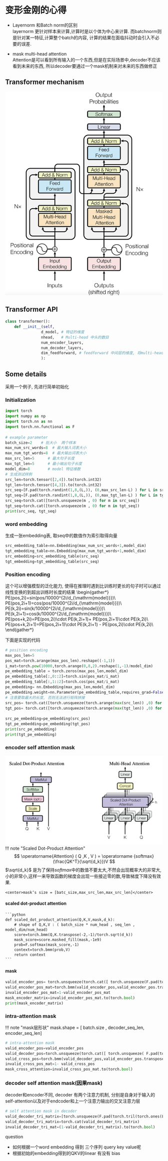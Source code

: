 # 变形金刚的心得

- Layernorm 和Batch norm的区别  
layernorm 更针对样本来计算,计算时是以个体为中心来计算. 而batchnorm则是针对某一特征,计算整个batch的内容, 计算的结果在面临抖动时会引入不必要的误差.

- mask multi-head attention    
Attention是可以看到所有输入的一个东西,但是在实际场景中,decoder不应该看到未来的东西, 所以decoder要通过一个mask机制来对未来的东西做修正
## Transformer mechanism
![变形金刚示意图-w70](../static/transformer_model.png)
## Transformer API
```python
class transformer():
    def __init__(self,
                d_model, # 特征的维度
                nhead,   # Multi-head 中头的数目
                num_encoder_layers, 
                num_decoder_layers,
                dim_feedforward, # feedforward 中间层的维度, 将multi-head的结果往高维投影
                ):
```
## Some details
采用一个例子, 先进行简单初始化
### Initialization
```python
import torch
import numpy as np
import torch.nn as nn
import torch.nn.functional as F

# example parameter
batch_size=2    # 批大小  两个样本
max_num_src_words=8  # 最大输入词表大小
max_num_tgt_words=8  # 最大输出词表大小
max_src_len=5      # 最大句子长度
max_tgt_len=5      # 最小输出句子长度
model_dim=8        # model 特征维数
# 生成测试样例
src_len=torch.tensor([2,4]).to(torch.int32)
tgt_len=torch.tensor([4,3]).to(torch.int32)
src_seq=[F.pad(torch.randint(1,8,(L,)), (0,max_src_len-L) ) for L in src_len]
tgt_seq=[F.pad(torch.randint(1,8,(L,)), (0,max_tgt_len-L) ) for L in tgt_len]
src_seq=torch.cat([torch.unsqueeze(m , 0) for m in src_seq])
tgt_seq=torch.cat([torch.unsqueeze(m , 0) for m in tgt_seq])
print(src_seq, tgt_seq)
```
### word embedding
生成一张embedding表, 取seq中的数值作为索引取得向量
```python
src_embedding_table=nn.Embedding(max_num_src_words+1,model_dim)
tgt_embedding_table=nn.Embedding(max_num_tgt_words+1,model_dim)
src_embedding=src_embedding_table(src_seq)
tgt_embedding=tgt_embedding_table(src_seq)
```
### Position encoding
这个可以增强模型的泛化能力, 使得在推理时遇到比训练时更长的句子时可以通过线性变换的到超出训练时长度的结果
\begin{gather*}
    PE(pos,2i)=sin(pos/10000^{2i/d_{\mathrm{model}}})\\
    PE(pos,2i+1)=cos(pos/10000^{2i/d_{\mathrm{model}}})\\
    PE(k,2i)=sin(k/10000^{2i/d_{\mathrm{model}}})\\
    PE(k,2i+1)=cos(k/10000^{2i/d_{\mathrm{model}}})\\
    PE(pos+k,2i)=PE(pos,2i)\cdot PE(k,2i+1)+ PE(pos,2i+1)\cdot PE(k,2i)\\
    PE(pos+k,2i+1)=PE(pos,2i+1)\cdot PE(k,2i+1) - PE(pos,2i)\cdot PE(k,2i)\\
\end{gather*}

下面是实现的代码
```python
# position encoding
max_pos_len=5
pos_mat=torch.arange(max_pos_len).reshape((-1,1))
i_mat=torch.pow(10000,torch.arange(0,8,2).reshape(1,-1)/model_dim)
pe_embedding_table = torch.zeros(max_pos_len,model_dim)
pe_embedding_table[:,0::2]=torch.sin(pos_mat/i_mat)
pe_embedding_table[:,1::2]=torch.cos(pos_mat/i_mat)
pe_embedding= nn.Embedding(max_pos_len,model_dim)
pe_embedding.weight=nn.Parameter(pe_embedding_table,requires_grad=False)
# 注意要取最大的长度, 否则无法进行矩阵拼接
src_pos= torch.cat([torch.unsqueeze(torch.arange(max(src_len)) ,0) for _ in src_len]).to(torch.int32)
tgt_pos= torch.cat([torch.unsqueeze(torch.arange(max(tgt_len)) ,0) for _ in tgt_len]).to(torch.int32)

src_pe_embedding=pe_embedding(src_pos)
tgt_pe_embedding=pe_embedding(tgt_pos)
print(src_pe_embedding)
print(tgt_pe_embedding)
```
### encoder self attention mask
![attention](../static/attention.png)
!!! note "Scaled Dot-Product Attention"
    $$
    \operatorname{Attention} ( Q ,K , V ) = \operatorname {softmax}(\frac{QK^T}{\sqrt{d_k}})V
    $$
    $\sqrt{d_k}$ 是为了保持*softmax*中的数值不要太大,不然会出现概率大的非常大,小的非常小,这样一来导致函数的梯度会出现一些接近零的数,导致梯度下降没有效果.

    <center>mask‘s size = [batc_size,max_src_len,max_src_len]</center>
#### scaled dot-product attention
    ```python
    def scaled_dot_product_attention(Q,K,V,mask,d_k):
        # shape of Q,K,V : ( batch_size * num_head , seq_len , model_dim/num_head)
        score=torch.bmm(Q,K.transpose(-2,-1)/torch.sqrt(d_k))
        mask_score=score.masked_fill(mask,-1e9)
        prob=F.softmax(mask_score,-1)
        context=torch.bmm(prob,V)
        return context
    ```
#### mask
```python
valid_encoder_pos= torch.unsqueeze(torch.cat([ torch.unsqueeze(F.pad(torch.ones(L),(0,max(src_len)-L)),0) for L in src_len]),2)
valid_encoder_pos_mat=torch.bmm(valid_encoder_pos,valid_encoder_pos.transpose(1,2))
invalid_encoder_pos_mat=1-valid_encoder_pos_mat
mask_encoder_matrix=invalid_encoder_pos_mat.to(torch.bool)
print(mask_encoder_matrix)
```
### intra-attention mask
!!! note "mask层形状"
    mask.shape = [ batch.size , decoder_seq_len, encoder_seq_len]
```python
# intra-attention mask
valid_encoder_pos=valid_encoder_pos
valid_decoder_pos=torch.unsqueeze(torch.cat([ torch.unsqueeze( F.pad(torch.ones(L),(0,max(tgt_len)-L)),0) for L in tgt_len]),2)
valid_cross_pos=torch.bmm(valid_decoder_pos,valid_encoder_pos.transpose(1,2))
invalid_cross_pos_mat=1- valid_cross_pos
mask_cross_attention=invalid_cross_pos_mat.to(torch.bool)
```
### decoder self attention mask(因果mask)
decoder和encoder不同, decoder 有两个注意力机制, 分别是自身对于输入的self-attention以及对于endcoder和上一个注意力输出的交叉注意力层
```python
# self attention mask in decoder
valid_decoder_tri_matrix=[torch.unsqueeze(F.pad(torch.tril(torch.ones(L,L)),(0,max(tgt_len)-L,0,max(tgt_len)-L)),0) for L in tgt_len] 
valid_decoder_tri_matrix=torch.cat(valid_decoder_tri_matrix)
invalid_decoder_tri_mat=(1-valid_decoder_tri_matrix).to(torch.bool)
```

question
- 如何根据一个word embedding 得到 三个序列 query key value呢
- 根据初始的embedding得到的QKV的linear 有没有 bias


